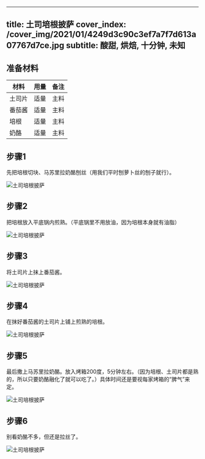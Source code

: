 
---
title: 土司培根披萨
cover_index: /cover_img/2021/01/4249d3c90c3ef7a7f7d613a07767d7ce.jpg
subtitle: 酸甜, 烘焙, 十分钟, 未知
---

## 准备材料

| 材料     | 用量 | 备注|
| ------- | ----- | --- |
| 土司片 | 适量| 主料 |
| 番茄酱 | 适量| 主料 |
| 培根 | 适量| 主料 |
| 奶酪 | 适量| 主料 |

## 步骤1

先把培根切块、马苏里拉奶酪刨丝（用我们平时刨萝卜丝的刨子就行）。

![土司培根披萨](https://i8.meishichina.com/attachment/recipe/201010/201010141313508.jpg?x-oss-process=style/p320) 

## 步骤2

把培根放入平底锅内煎熟。（平底锅里不用放油，因为培根本身就有油脂）

![土司培根披萨](https://i8.meishichina.com/attachment/recipe/201010/201010141314042.jpg?x-oss-process=style/p320) 

## 步骤3

将土司片上抹上番茄酱。

![土司培根披萨](https://i8.meishichina.com/attachment/recipe/201010/201010141314176.jpg?x-oss-process=style/p320) 

## 步骤4

在抹好番茄酱的土司片上铺上煎熟的培根。

![土司培根披萨](https://i8.meishichina.com/attachment/recipe/201010/201010141314315.jpg?x-oss-process=style/p320) 

## 步骤5

最后撒上马苏里拉奶酪。放入烤箱200度，5分钟左右。（因为培根、土司片都是熟的，所以只要奶酪融化了就可以吃了。）具体时间还是要视每家烤箱的“脾气”来定。

![土司培根披萨](https://i8.meishichina.com/attachment/recipe/201010/201010141314434.jpg?x-oss-process=style/p320) 

## 步骤6

别看奶酪不多，但还是拉丝了。

![土司培根披萨](https://i8.meishichina.com/attachment/recipe/201010/201010141315470.jpg?x-oss-process=style/p320) 

